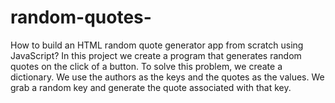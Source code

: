 # random-quotes-
How to build an HTML random quote generator app from scratch using JavaScript? In this project we create a program that generates random quotes on the click of a button. To solve this problem, we create a dictionary. We use the authors as the keys and the quotes as the values. We grab a random key and generate the quote associated with that key. 
